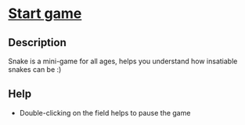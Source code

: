 # [Start game](https://marifeta.github.io/snake/)


## Description
Snake is a mini-game for all ages, helps you understand how insatiable snakes can be :)

## Help
* Double-clicking on the field helps to pause the game

